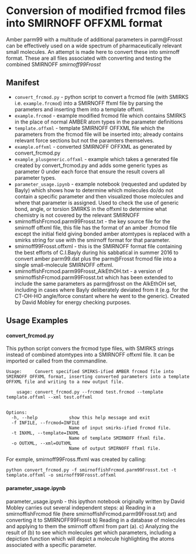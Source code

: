 # Conversion of modified frcmod files into SMIRNOFF OFFXML format

Amber parm99 with a multitude of additional parameters in parm@Frosst can be effectively used on a wide spectrum of pharmaceutically relevant small molecules. An attempt is made here to convert these into smirnoff format.
These are all files associated with converting and testing the combined SMIRNOFF  *smirnoff99Frosst*


## Manifest
* `convert_frcmod.py` - python script to convert a frcmod file (with SMIRKS i.e. `example.frcmod`) into a SMIRNOFF ffxml file by parsing the parameters and inserting them into a template offxml.
* `example.frcmod` - example modified frcmod file which contains SMIRKS in the place of normal AMBER atom types in the parameter definitions
* `template.offxml` - template SMIRNOFF OFFXML file which the parameters from the frcmod file will be inserted into; already contains relevant force sections but not the paramters themselves.
* `example.offxml` - converted SMIRNOFF OFFXML as generated by convert_frcmod.py
* `example_plusgeneric.offxml` - example which takes a generated file created by convert_frcmod.py and adds some generic types as parameter 0 under each force that ensure the result covers all parameter types.
* `parameter_usage.ipynb` - example notebook (requested and updated by Bayly) which shows how to determine which molecules do/do not contain a specific parameter and then visualized those molecules and where that parameter is assigned. Used to check the use of generic bond, angle, or torsion SMIRKS in the offxml to determine what chemistry is not covered by the relevant SMIRNOFF
* smirnoffishFrcmod.parm99Frosst.txt - the key source file for the smirnoff offxml file, this file has the format of an amber .frcmod file except the initial field giving bonded amber atomtypes is replaced with a smirks string for use with the smirnoff format for that parameter.
* smirnoff99Frosst.offxml - this is the SMIRNOFF format file containing the best efforts of C.I.Bayly during his sabbatical in summer 2016 to convert amber parm99.dat plus the parm@Frosst frcmod file into a single small-molecule SMIRNOFF offxml.
* smirnoffishFrcmod.parm99Frosst_AlkEthOH.txt - a version of smirnoffishFrcmod.parm99Frosst.txt which has been extended to include the same parameters as parm@frosst on the AlkEthOH set, including in cases where Bayly deliberately deviated from it (e.g. for the CT-OH-HO angle/force constant where he went to the generic). Created by David Mobley for energy checking purposes.

## Usage Examples

#### convert_frcmod.py

This python script convers the frcmod type files, with SMIRKS strings instead of combined atomtypes into a SMIRNOFF offxml file. It can be imported or called from the commandline.

```
Usage:     Convert specified SMIRKS-ified AMBER frcmod file into SMIRNOFF OFFXML format, inserting converted parameters into a template OFFXML file and writing to a new output file.

    usage: convert_frcmod.py --frcmod test.frcmod --template template.offxml --xml test.offxml


Options:
  -h, --help            show this help message and exit
  -f INFILE, --frcmod=INFILE
                        Name of input smirks-ified frcmod file.
  -t INXML, --template=INXML
                        Name of template SMIRNOFF ffxml file.
  -o OUTXML, --xml=OUTXML
                        Name of output SMIRNOFF ffxml file.
```

For exmple, smirnoff99Fross.ffxml was created by calling:

```
python convert_frcmod.py -f smirnoffishFrcmod.parm99Frosst.txt -t template.offxml -o smirnoff99Frosst.offxml
```

#### parameter_usage.ipynb

parameter_usage.ipynb - this ipython notebook originally written by David Mobley carries out several independent steps:
a) Reading in a smirnoffishFrcmod file (here smirnoffishFrcmod.parm99Frosst.txt) and converting it to SMIRNOFF99Frosst
b) Reading in a database of molecules and applying to them the smirnoff offxml from part (a).
c) Analyzing the result of (b) to see which molecules get which parameters, including a depiction function which will depict a molecule highlighting the atoms associated with a specific parameter.
